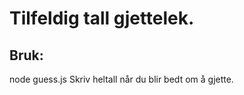 # Tilfeldig tall gjettelek.

## Bruk:
node guess.js
Skriv heltall når du blir bedt om å gjette.  
 


